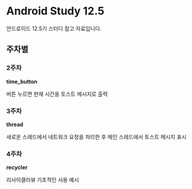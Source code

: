 # Android Study 12.5

안드로이드 12.5기 스터디 참고 자료입니다.

## 주차별

### 2주차

**time_button**

버튼 누르면 현재 시간을 토스트 메시지로 출력

### 3주차

**thread**

새로운 스레드에서 네트워크 요청을 처리한 후 메인 스레드에서 토스트 메시지 표시

### 4주차

**recycler**

리사이클러뷰 기초적인 사용 예시